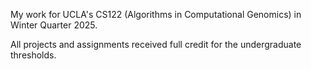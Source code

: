 My work for UCLA's CS122 (Algorithms in Computational Genomics) in Winter Quarter 2025.

All projects and assignments received full credit for the undergraduate thresholds.